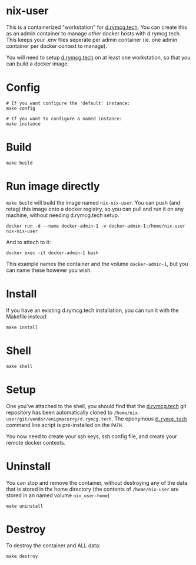 # nix-user

This is a containerized "workstation" for
[d.rymcg.tech](../../README.md). You can create this as an admin
container to manage *other* docker hosts with d.rymcg.tech. This keeps
your .env files seperate per admin container (ie. one admin container
per docker context to manage).

You will need to setup [d.rymcg.tech](../../README.md) on at least one
workstation, so that you can build a docker image.

# Config

```
# If you want configure the 'default' instance:
make config

# If you want to configure a named instance:
make instance
```

# Build

```
make build
```

# Run image directly

`make build` will build the image named `nix-nix-user`. You can push
(and retag) this image onto a docker registry, so you can pull and run
it on any machine, without needing d.rymcg.tech setup.

```
docker run -d --name docker-admin-1 -v docker-admin-1:/home/nix-user nix-nix-user
```

And to attach to it:

```
docker exec -it docker-admin-1 bash
```

This example names the container and the volume `docker-admin-1`, but
you can name these however you wish.

# Install

If you have an existing d.rymcg.tech installation, you can run it with
the Makefile instead:

```
make install
```

# Shell

```
make shell
```

# Setup

One you've attached to the shell, you should find that the
[d.rymcg.tech](https://github.com/EnigmaCurry/d.rymcg.tech) git
repository has been automatically cloned to
`/home/nix-user/git/vendor/enigmacurry/d.rymcg.tech`. The eponymous
[`d.rymcg.tech`](../../README.md#using-the-drymcgtech-cli-script-optional)
command line script is pre-installed on the `PATH`.

You now need to create your ssh keys, ssh config file, and create your
remote docker contexts.

# Uninstall

You can stop and remove the container, without destroying any of the
data that is stored in the home directory (the contents of
`/home/nix-user` are stored in an named volume `nix_user-home`)

```
make uninstall
```

# Destroy

To destroy the container and ALL data:

```
make destroy
```
